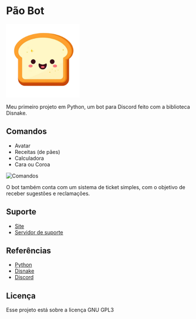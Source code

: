 # Pão Bot

<img src="boticon.png" alt="Logo" width="200"/>

Meu primeiro projeto em Python, um bot para Discord feito com a biblioteca Disnake.

## Comandos

- Avatar
- Receitas (de pães)
- Calculadora
- Cara ou Coroa

 <img src="paobotcomandos.gif" alt="Comandos" width="500"/>

O bot também conta com um sistema de ticket simples, com o objetivo de receber sugestões e reclamações.

## Suporte

- [Site](https://paobot.netlify.com)
- [Servidor de suporte](https://discord.gg/ZECYSxMjSY)

## Referências

- [Python](https://python.org)
- [Disnake](https://docs.disnake.dev)
- [Discord](https://discord.com)


## Licença
Esse projeto está sobre a licença GNU GPL3
